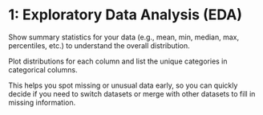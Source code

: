 # 1: Exploratory Data Analysis (EDA)

Show summary statistics for your data (e.g., mean, min, median, max, percentiles, etc.) to understand the overall distribution.

Plot distributions for each column and list the unique categories in categorical columns.

This helps you spot missing or unusual data early, so you can quickly decide if you need to switch datasets or merge with other datasets to fill in missing information.

